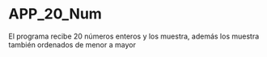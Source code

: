 # APP_20_Num
 El programa recibe 20 números enteros y los muestra, además los muestra también ordenados de menor a mayor
